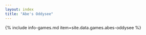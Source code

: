 ```yaml
---
layout: index
title: "Abe's Oddysee"
---
```

{% include info-games.md item=site.data.games.abes-oddysee %}
